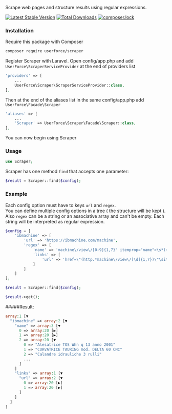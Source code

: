 Scrape web pages and structure results using regular expressions.

[![Latest Stable Version](https://poser.pugx.org/userforce/scraper/version)](https://packagist.org/packages/userforce/scraper)
[![Total Downloads](https://poser.pugx.org/userforce/scraper/downloads)](https://packagist.org/packages/userforce/scraper)
[![composer.lock](https://poser.pugx.org/userforce/scraper/composerlock)](https://packagist.org/packages/userforce/scraper)

### Installation
Require this package with Composer

```bash
composer require userforce/scraper
```

Register Scraper with Laravel. Open config/app.php and add ```UserForce\ScraperServiceProvider``` at the end of providers list

```php
'providers' => [
    ...
    UserForce\Scraper\ScraperServiceProvider::class,
],
```

Then at the end of the aliases list in the same config/app.php add ```UserForce\Facade\Scraper```

```php
'aliases' => [
    ...
    'Scraper' => UserForce\Scraper\Facade\Scraper::class,
],
```

You can now begin using Scraper

### Usage
```php
use Scraper;
```
Scraper has one method `find` that accepts one parameter:
 
```php
$result = Scraper::find($config);
```

### Example

Each config option must have to keys `url` and `regex`.  
You can define multiple config options in a tree ( the structure will be kept ).  
Also `regex` can be a string or an associative array and can't be empty. Each string will be interpreted as regular expression.

```php
$config = [
    'ibmachine' => [
        'url' => 'https://ibmachine.com/machine',
        'regex' => [
            'name' => 'machine\/view\/[0-9]{1,7}" itemprop="name">\s*(<span.*\/span>)?\s*(.*)\s*<\/a>',
            'links' => [
                'url' => 'href=\"(http.*machine\/view\/[\d]{1,7})\"\sitemprop'
            ]
        ]
    ]
];

$result = Scraper::find($config);

$result->get();
```

#####Result:
```php
array:1 [▼
  "ibmachine" => array:2 [▼
    "name" => array:3 [▼
      0 => array:20 [▶]
      1 => array:20 [▶]
      2 => array:20 [▼
        0 => "Alesatrice TOS Whn q 13 anno 2001"
        1 => "CURVATRICE TAURING mod. DELTA 60 CNC"
        2 => "Calandre idrauliche 3 rulli"
        ...
      ]
    ]
    "links" => array:1 [▼
      "url" => array:2 [▼
        0 => array:20 [▶]
        1 => array:20 [▶]
      ]
    ]
  ]
]
```